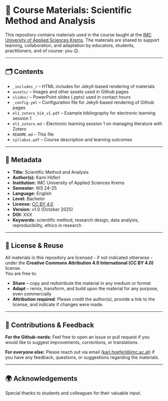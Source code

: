 # 📘 Course Materials: Scientific Method and Analysis

This repository contains materials used in the course taught at the [IMC University of Applied Sciences Krems](https://www.imc.ac.at/). The materials are shared to support learning, collaboration, and adaptation by educators, students, practitioners, and of course: you 😉.

---

## 🗂️ Contents

- `_includes_/` – HTML includes for Jekyll-based rendering of materials
- `assets/` – Images and other assets used in Github pages
- `slides/` – PowerPoint slides (.pptx) used in contact hours  
- `_config.yml` – Configuration file for Jekyll-based rendering of Github pages
- `el1_zotero_bib_v1.pdf` – Example bibliography for electronic learning session 1
- `el1_zotero.md` – Electronic learning session 1 on managing literature with Zotero
- `README.md` – This file
- `syllabus.pdf` – Course description and learning outcomes  

---

## 📜 Metadata

- **Title:** Scientific Method and Analysis
- **Author(s):** Kami Höferl
- **Institution:** IMC University of Applied Sciences Krems  
- **Semester:** WS 24-25  
- **Language:** English  
- **Level:** Bachelor  
- **License:** [CC BY 4.0](https://creativecommons.org/licenses/by/4.0/)  
- **Version:** v1.0 (October 2025)  
- **DOI:** XXX
- **Keywords:** scientific method, research design, data analysis, reproducibility, ethics in research

---

## 🔄 License & Reuse

All materials in this repository are licensed - if not indicated otherwise - under the **Creative Commons Attribution 4.0 International (CC BY 4.0)** license.  
You are free to:

- **Share** – copy and redistribute the material in any medium or format  
- **Adapt** – remix, transform, and build upon the material for any purpose, even commercially  
- **Attribution required**: Please credit the author(s), provide a link to the license, and indicate if changes were made.
  
---

## 🙋 Contributions & Feedback

**For the Github-nerds:** Feel free to open an issue or pull request if you would like to suggest improvements, corrections, or translations.

**For everyone else:** Please reach out via email ([karl.hoeferl@imc.ac.at](mailto:karl.hoeferl@imc.ac.at)) if you have any feedback, questions, or suggestions regarding the materials.

---

## 🌍 Acknowledgements

Special thanks to students and colleagues for their valuable input.

